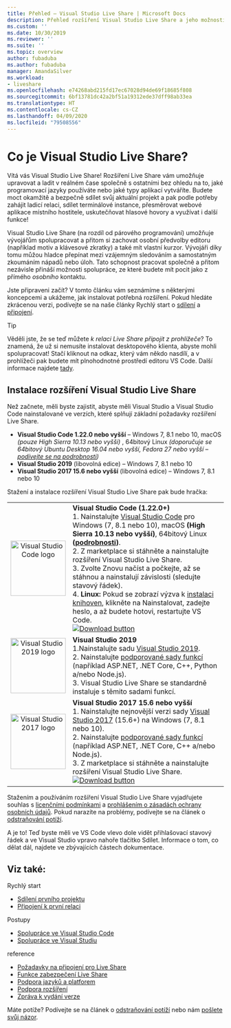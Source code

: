 ```yaml
---
title: Přehled – Visual Studio Live Share | Microsoft Docs
description: Přehled rozšíření Visual Studio Live Share a jeho možností
ms.custom: ''
ms.date: 10/30/2019
ms.reviewer: ''
ms.suite: ''
ms.topic: overview
author: fubaduba
ms.author: fubaduba
manager: AmandaSilver
ms.workload:
- liveshare
ms.openlocfilehash: e74268abd215fd17ec67028d94de69f18685f808
ms.sourcegitcommit: 6bf13781dc42a2bf51a19312ede37dff98ab33ea
ms.translationtype: HT
ms.contentlocale: cs-CZ
ms.lasthandoff: 04/09/2020
ms.locfileid: "79508556"
---
```

<!--
Copyright &copy; Microsoft Corporation
All rights reserved.
Creative Commons Attribution 4.0 License (International): https://creativecommons.org/licenses/by/4.0/legalcode
-->

# <a name="what-is-visual-studio-live-share"></a>Co je Visual Studio Live Share?

Vítá vás Visual Studio Live Share! Rozšíření Live Share vám umožňuje upravovat a ladit v reálném čase společně s ostatními bez ohledu na to, jaké programovací jazyky používáte nebo jaké typy aplikací vytváříte. Budete moct okamžitě a bezpečně sdílet svůj aktuální projekt a pak podle potřeby zahájit ladicí relaci, sdílet terminálové instance, přesměrovat webové aplikace místního hostitele, uskutečňovat hlasové hovory a využívat i další funkce!

 Visual Studio Live Share (na rozdíl od párového programování) umožňuje vývojářům spolupracovat a přitom si zachovat osobní předvolby editoru (například motiv a klávesové zkratky) a také mít vlastní kurzor. Vývojáři díky tomu můžou hladce přepínat mezi vzájemným sledováním a samostatným zkoumáním nápadů nebo úloh. Tato schopnost pracovat společně a přitom nezávisle přináší možnosti spolupráce, ze které budete mít pocit jako z přímého _osobního_ kontaktu.

Jste připraveni začít? V tomto článku vám seznámíme s některými koncepcemi a ukážeme, jak instalovat potřebná rozšíření. Pokud hledáte zkrácenou verzi, podívejte se na naše články Rychlý start o [sdílení](quickstart/share.md) a [připojení](quickstart/join.md).

> [!TIP]
> Věděli jste, že se teď můžete *k relaci Live Share připojit z prohlížeče*? To znamená, že už si nemusíte instalovat desktopového klienta, abyste mohli spolupracovat! Stačí kliknout na odkaz, který vám někdo nasdílí, a v prohlížeči pak budete mít plnohodnotné prostředí editoru VS Code. Další informace najdete [tady](quickstart/browser-join.md).

## <a name="install-visual-studio-live-share"></a>Instalace rozšíření Visual Studio Live Share

Než začnete, měli byste zajistit, abyste měli Visual Studio a Visual Studio Code nainstalované ve verzích, které splňují základní požadavky rozšíření Live Share.

- **Visual Studio Code 1.22.0 nebo vyšší** – Windows 7, 8.1 nebo 10, macOS *(pouze High Sierra 10.13 nebo vyšší)* , 64bitový Linux *(doporučuje se 64bitový Ubuntu Desktop 16.04 nebo vyšší, Fedora 27 nebo vyšší – [podívejte se na podrobnosti](use/vscode.md#installation))*
- **Visual Studio 2019** (libovolná edice) – Windows 7, 8.1 nebo 10
- **Visual Studio 2017 15.6 nebo vyšší** (libovolná edice) – Windows 7, 8.1 nebo 10

Stažení a instalace rozšíření Visual Studio Live Share pak bude hračka:

<table style="width: 100%; border:none;">
<tr>
    <td width="128px" style="width: 128px; text-align: center; border:none;"><img src="media/vs-code.svg" width="128px" alt="Visual Studio Code logo"/></td>
    <td style="border:none;">
        <strong>Visual Studio Code (1.22.0+)</strong><br />
        1. Nainstalujte <a href="https://code.visualstudio.com/">Visual Studio Code</a> pro Windows (7, 8.1 nebo 10), macOS <b>(High Sierra 10.13 nebo vyšší)</b>, 64bitový Linux <b>(<a href="use/vscode.md#installation">podrobnosti</a>)</b>.<br />
        2. Z marketplace si stáhněte a nainstalujte rozšíření Visual Studio Live Share. <br />
        3. Zvolte Znovu načíst a počkejte, až se stáhnou a nainstalují závislosti (sledujte stavový řádek).<br />
        4. <strong>Linux:</strong> Pokud se zobrazí výzva k <a href="reference/linux.md#install-linux-prerequisites">instalaci knihoven</a>, klikněte na Nainstalovat, zadejte heslo, a až budete hotovi, restartujte VS Code.<br />
        <a href="https://aka.ms/vsls-dl/vscode"><img src="media/download.png" alt="Download button"></a>
    </td>
</tr>
<tr style="border:none;">
    <td width="128px" style="width: 128px; text-align: center; border:none;"><img src="media/vs-ide-2019.svg" width="128px" alt="Visual Studio 2019 logo" /></td>
    <td  style="border:none;">
        <strong>Visual Studio 2019 </strong><br />
        1.Nainstalujte sadu <a href="https://visualstudio.microsoft.com/downloads/">Visual Studio 2019</a>.<br/>
        2. Nainstalujte <a href="reference/platform-support.md">podporované sady funkcí</a> (například ASP.NET, .NET Core, C++, Python a/nebo Node.js).<br />
        3. Visual Studio Live Share se standardně instaluje s těmito sadami funkcí. <br />
    </td>
</tr>
<tr style="border:none;">
    <td width="128px" style="width: 128px; text-align: center; border:none;"><img src="media/vs-ide-2017.svg" width="128px" alt="Visual Studio 2017 logo" /></td>
    <td  style="border:none;">
        <strong>Visual Studio 2017 15.6 nebo vyšší</strong><br />
        1. Nainstalujte nejnovější verzi sady <a href="https://visualstudio.microsoft.com/vs/older-downloads/">Visual Studio 2017</a> (15.6+) na Windows (7, 8.1 nebo 10).<br/>
        2. Nainstalujte <a href="reference/platform-support.md">podporované sady funkcí</a> (například ASP.NET, .NET Core, C++ a/nebo Node.js).<br />
        3. Z marketplace si stáhněte a nainstalujte rozšíření Visual Studio Live Share. <br />
        <a href="https://aka.ms/vsls-dl/vs"><img style="padding: 0; spacing: 0;" src="media/download.png" alt="Download button" ></a><br />
    </td>
</tr>
</table>

Stažením a používáním rozšíření Visual Studio Live Share vyjadřujete souhlas s [licenčními podmínkami](https://aka.ms/vsls-license) a [prohlášením o zásadách ochrany osobních údajů](https://www.microsoft.com/en-us/privacystatement/EnterpriseDev/default.aspx). Pokud narazíte na problémy, podívejte se na článek o [odstraňování potíží](troubleshooting.md).

A je to! Teď byste měli ve VS Code vlevo dole vidět přihlašovací stavový řádek a ve Visual Studio vpravo nahoře tlačítko Sdílet. Informace o tom, co dělat dál, najdete ve zbývajících částech dokumentace.


## <a name="see-also"></a>Viz také:

Rychlý start

- [Sdílení prvního projektu](quickstart/share.md)
- [Připojení k první relaci](quickstart/join.md)

Postupy

- [Spolupráce ve Visual Studio Code](use/vscode.md)
- [Spolupráce ve Visual Studiu](use/vs.md)

reference

- [Požadavky na připojení pro Live Share](reference/connectivity.md)
- [Funkce zabezpečení Live Share](reference/security.md)
- [Podpora jazyků a platforem](reference/platform-support.md)
- [Podpora rozšíření](reference/extensions.md)
- [Zpráva k vydání verze](https://aka.ms/vsls-releases)

Máte potíže? Podívejte se na článek o [odstraňování potíží](troubleshooting.md) nebo nám [pošlete svůj názor](support.md).
